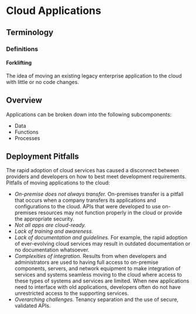 # Cloud Applications

## Terminology

### Definitions

#### Forklifting

The idea of moving an existing legacy enterprise application to the cloud with little or no code changes.

## Overview

Applications can be broken down into the following subcomponents:

- Data
- Functions
- Processes

## Deployment Pitfalls

The rapid adoption of cloud services has caused a disconnect between providers and developers on how to best meet development requirements. Pitfalls of moving applications to the cloud:

- *On-premise does not always transfer.* On-premises transfer is a pitfall that occurs when a company transfers its applications and configurations to the cloud. APIs that were developed to use on-premises resources may not function properly in the cloud or provide the appropriate security.
- *Not all apps are cloud-ready.*
- *Lack of training and awareness.*
- *Lack of documentation and guidelines.* For example, the rapid adoption of ever-evolving cloud services may result in outdated documentation or no documentation whatsoever.
- *Complexities of integration.* Results from when developers and administrators are used to having full access to on-premise components, servers, and network equipment to make integration of services and systems seamless moving to the cloud where access to these types of systems and services are limited. When new applications need to interface with old applications, developers often do not have unrestricted access to the supporting services.
- *Overarching challenges.* Tenancy separation and the use of secure, validated APIs.